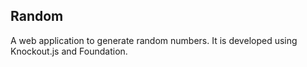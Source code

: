 Random
---------

A web application to generate random numbers. It is developed using Knockout.js and Foundation.
